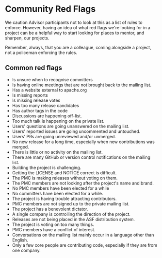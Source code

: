 # Community Red Flags

We caution Advisor participants not to look at this as a list of rules
to enforce. However, having an idea of what red flags we're looking for
in a project can be a helpful way to start looking for places to mentor,
and sharpen, our projects.

Remember, always, that you are a colleague, coming alongside a project,
not a policeman enforcing the rules.

## Common red flags

* Is unsure when to recognise committers
* Is having online meetings that are not brought back to the mailing list.
* Has a website external to apache.org
* Is missing reports
* Is missing release votes
* Has too many release candidates
* Has author tags in the code
* Discussions are happening off-list.
* Too much talk is happening on the private list.
* Users' questions are going unanswered on the mailing list.
* Users' reported issues are going uncommented and untouched.
* Users' PRs are going unreviewed and/or unmerged.
* No new release for a long time, especially when new contributions was merged.
* There is little or no activity on the mailing list.
* There are many GitHub or version control notifications on the mailing list.
* Building the project is challenging.
* Getting the LICENSE and NOTICE correct is difficult.
* The PMC is making releases without voting on them.
* The PMC members are not looking after the project's name and brand.
* No PMC members have been elected for a while
* No committers have been elected for a while.
* The project is having trouble attracting contributors.
* PMC members are not signed up to the private mailing list.
* The project has a benevolent dictator.
* A single company is controlling the direction of the project.
* Releases are not being placed in the ASF distribution system.
* The project is voting on too many things.
* PMC members have a conflict of interest.
* Conversations on the mailing list mainly occur in a language other than English.
* Only a few core people are contributing code, especially if they are from one company.
